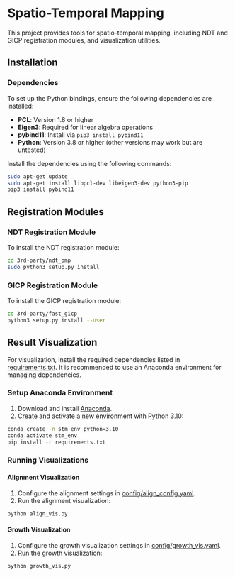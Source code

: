 # Spatio-Temporal Mapping

This project provides tools for spatio-temporal mapping, including NDT and GICP registration modules, and visualization utilities.

## Installation

### Dependencies

To set up the Python bindings, ensure the following dependencies are installed:

- **PCL**: Version 1.8 or higher
- **Eigen3**: Required for linear algebra operations
- **pybind11**: Install via `pip3 install pybind11`
- **Python**: Version 3.8 or higher (other versions may work but are untested)

Install the dependencies using the following commands:

```bash
sudo apt-get update
sudo apt-get install libpcl-dev libeigen3-dev python3-pip
pip3 install pybind11
```

## Registration Modules

### NDT Registration Module

To install the NDT registration module:

```bash
cd 3rd-party/ndt_omp
sudo python3 setup.py install
```

### GICP Registration Module

To install the GICP registration module:

```bash
cd 3rd-party/fast_gicp
python3 setup.py install --user
```

## Result Visualization

For visualization, install the required dependencies listed in [requirements.txt](requirements.txt). It is recommended to use an Anaconda environment for managing dependencies.

### Setup Anaconda Environment

1. Download and install [Anaconda](https://www.anaconda.com/download).
2. Create and activate a new environment with Python 3.10:

```bash
conda create -n stm_env python=3.10
conda activate stm_env
pip install -r requirements.txt
```

### Running Visualizations

#### Alignment Visualization

1. Configure the alignment settings in [config/align_config.yaml](config/align_config.yaml).
2. Run the alignment visualization:

```bash
python align_vis.py
```

#### Growth Visualization

1. Configure the growth visualization settings in [config/growth_vis.yaml](config/growth_vis.yaml).
2. Run the growth visualization:

```bash
python growth_vis.py
```
